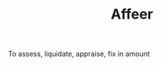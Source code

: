---
title: Affeer
permalink: "/definitions/affeer.html"
body: To assess, liquidate, appraise, fix in amount
published_at: '2018-07-07'
layout: post
---